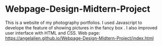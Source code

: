 # Webpage-Design-Midtern-Project
 This is a website of my photography portfolios. I used Javascript to develope the feature of showing pictures in the fancy box . I also improved user interface with HTML and CSS.
Web page: https://angelalien.github.io/Webpage-Design-Midtern-Project/index.html
